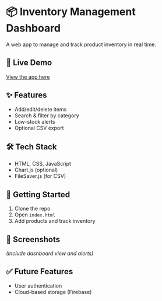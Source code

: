 # 📦 Inventory Management Dashboard

A web app to manage and track product inventory in real time.

## 🔗 Live Demo  
[View the app here](https://yourusername.github.io/inventory-dashboard/)

## ✨ Features  
- Add/edit/delete items  
- Search & filter by category  
- Low-stock alerts  
- Optional CSV export

## 🛠️ Tech Stack  
- HTML, CSS, JavaScript  
- Chart.js (optional)  
- FileSaver.js (for CSV)

## 🚀 Getting Started  
1. Clone the repo  
2. Open `index.html`  
3. Add products and track inventory

## 📸 Screenshots  
*(Include dashboard view and alerts)*

## ✅ Future Features  
- User authentication  
- Cloud-based storage (Firebase)
